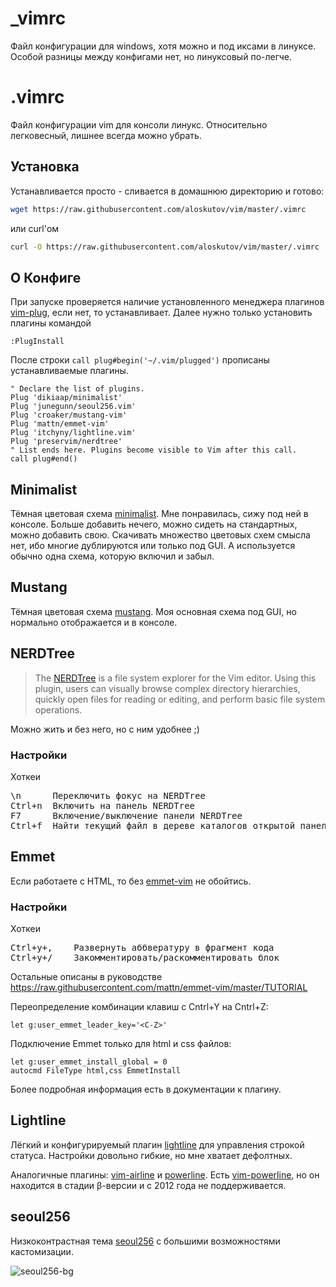 # _vimrc #
Файл конфигурации для windows, хотя можно и под иксами в линуксе. Особой разницы между конфигами нет, но линуксовый по-легче.

# .vimrc #
Файл конфигурации vim для консоли линукс. Относительно легковесный, лишнее всегда можно убрать.

## Установка ##
Устанавливается просто - сливается в домашнюю директорию и готово:

```sh
wget https://raw.githubusercontent.com/aloskutov/vim/master/.vimrc
```
или curl'ом
```sh
curl -O https://raw.githubusercontent.com/aloskutov/vim/master/.vimrc
```

## О Конфиге ##

При запуске проверяется наличие установленного менеджера плагинов [vim-plug], если нет, то устанавливает. Далее нужно только установить плагины командой
```vim
:PlugInstall
```

После строки ```call plug#begin('~/.vim/plugged')``` прописаны устанавливаемые плагины.

```vim
" Declare the list of plugins.
Plug 'dikiaap/minimalist'
Plug 'junegunn/seoul256.vim'
Plug 'croaker/mustang-vim'
Plug 'mattn/emmet-vim'
Plug 'itchyny/lightline.vim'
Plug 'preservim/nerdtree'
" List ends here. Plugins become visible to Vim after this call.
call plug#end()
```

## Minimalist ##
Тёмная цветовая схема [minimalist]. Мне понравилась, сижу под ней в консоле. Больше добавить нечего, можно сидеть на стандартных, можно добавить свою. Скачивать множество цветовых схем смысла нет, ибо многие дублируются или только под GUI. А используется обычно одна схема, которую включил и забыл.

## Mustang ##
Тёмная цветовая схема [mustang]. Моя основная схема под GUI, но нормально отображается и в консоле.

## NERDTree ##
>The [NERDTree] is a file system explorer for the Vim editor. Using this plugin, users can visually browse complex directory hierarchies, quickly open files for reading or editing, and perform basic file system operations.

Можно жить и без него, но с ним удобнее ;)

### Настройки ###
Хоткеи
<pre>
\n      Переключить фокус на NERDTree
Ctrl+n  Включить на панель NERDTree
F7      Включение/выключение панели NERDTree
Ctrl+f  Найти текущий файл в дереве каталогов открытой панели NERDTree
</pre>

## Emmet ##
Если работаете с HTML, то без [emmet-vim] не обойтись.

### Настройки ###
Хоткеи
<pre>
Ctrl+y+,    Развернуть аббвературу в фрагмент кода
Ctrl+y+/    Закомментировать/раскомментировать блок
</pre>
Остальные описаны в руководстве https://raw.githubusercontent.com/mattn/emmet-vim/master/TUTORIAL

Переопределение комбинации клавиш c Cntrl+Y на Cntrl+Z:
```vim
let g:user_emmet_leader_key='<C-Z>'
```

Подключение Emmet только для html и css файлов:
```vim
let g:user_emmet_install_global = 0
autocmd FileType html,css EmmetInstall
```
Более подробная информация есть в документации к плагину.

## Lightline ##

Лёгкий и конфигурируемый плагин [lightline] для управления строкой статуса. Настройки довольно гибкие, но мне хватает дефолтных.

Аналогичные плагины: [vim-airline] и [powerline]. Есть [vim-powerline], но он находится в стадии β-версии и с 2012 года не поддерживается.

## seoul256 ##
Низкоконтрастная тема [seoul256] с большими возможностями кастомизации.

![seoul256-bg](https://raw.github.com/junegunn/i/master/seoul256-bg.png)


[vim-plug]: https://github.com/junegunn/vim-plug
[minimalist]: https://github.com/dikiaap/minimalist
[seoul256]: https://github.com/junegunn/seoul256.vim
[mustang]: https://github.com/croaker/mustang-vim
[NERDTree]: https://github.com/preservim/nerdtree
[emmet-vim]: https://github.com/mattn/emmet-vim
[Lightline]: https://github.com/itchyny/lightline.vim
[vim-airline]: https://github.com/vim-airline/vim-airline
[powerline]: https://github.com/powerline/powerline
[vim-powerline]: https://github.com/Lokaltog/vim-powerline